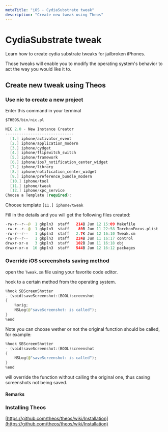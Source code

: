```yaml
---
metaTitle: "iOS - CydiaSubstrate tweak"
description: "Create new tweak using Theos"
---
```


# CydiaSubstrate tweak


Learn how to create cydia substrate tweaks for jailbroken iPhones.

Those tweaks will enable you to modify the operating system's behavior to act the way you would like it to.



## Create new tweak using Theos


### Use nic to create a new project

Enter this command in your terminal

```swift
$THEOS/bin/nic.pl

```

```swift
NIC 2.0 - New Instance Creator
------------------------------
  [1.] iphone/activator_event
  [2.] iphone/application_modern
  [3.] iphone/cydget
  [4.] iphone/flipswitch_switch
  [5.] iphone/framework
  [6.] iphone/ios7_notification_center_widget
  [7.] iphone/library
  [8.] iphone/notification_center_widget
  [9.] iphone/preference_bundle_modern
  [10.] iphone/tool
  [11.] iphone/tweak
  [12.] iphone/xpc_service
Choose a Template (required):

```

Choose template `[11.] iphone/tweak`

Fill in the details and you will get the following files created:

```swift
-rw-r--r--@  1 gkpln3  staff   214B Jun 12 15:09 Makefile
-rw-r--r--@  1 gkpln3  staff    89B Jun 11 22:58 TorchonFocus.plist
-rw-r--r--   1 gkpln3  staff   2.7K Jun 12 16:10 Tweak.xm
-rw-r--r--   1 gkpln3  staff   224B Jun 11 16:17 control
drwxr-xr-x   3 gkpln3  staff   102B Jun 11 16:18 obj
drwxr-xr-x  16 gkpln3  staff   544B Jun 12 16:12 packages

```

### Override iOS screenshots saving method

open the `Tweak.xm` file using your favorite code editor.

hook  to a certain method from the operating system.

```swift
%hook SBScreenShotter
- (void)saveScreenshot:(BOOL)screenshot
{
    %orig;
    NSLog(@"saveScreenshot: is called");
}
%end

```

Note you can choose wether or not the original function should be called, for example:

```swift
%hook SBScreenShotter
- (void)saveScreenshot:(BOOL)screenshot
{
    NSLog(@"saveScreenshot: is called");
}
%end

```

will override the function without calling the original one, thus casing screenshots not being saved.



#### Remarks


### Installing Theos

[https://github.com/theos/theos/wiki/Installation](https://github.com/theos/theos/wiki/Installation)

